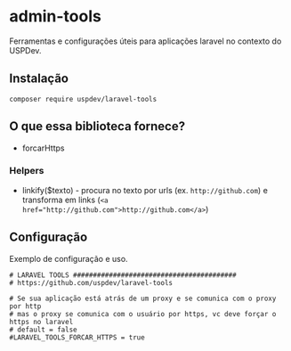 # admin-tools
Ferramentas e configurações úteis para aplicações laravel no contexto do USPDev.

## Instalação

    composer require uspdev/laravel-tools

## O que essa biblioteca fornece?

* forcarHttps

### Helpers

* linkify($texto) - procura no texto por urls (ex. `http://github.com`) e transforma em links (`<a href="http://github.com">http://github.com</a>`)

## Configuração

Exemplo de configuração e uso.

```
# LARAVEL TOOLS #########################################
# https://github.com/uspdev/laravel-tools

# Se sua aplicação está atrás de um proxy e se comunica com o proxy por http
# mas o proxy se comunica com o usuário por https, vc deve forçar o https no laravel
# default = false
#LARAVEL_TOOLS_FORCAR_HTTPS = true

```

